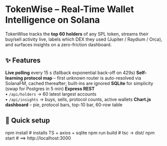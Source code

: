 # TokenWise – Real-Time Wallet Intelligence on Solana

TokenWise tracks the **top 60 holders** of any SPL token, streams their
buy/sell activity live, labels which DEX they used (Jupiter / Raydium / Orca),
and surfaces insights on a zero-friction dashboard.

## ✨ Features
 **Live polling** every 15 s (fallback exponential back-off on 429s)
 **Self-learning protocol map** – first unknown router is auto-resolved via
  SolanaFM, cached thereafter; built-ins are ignored
 **SQLite** for simplicity (swap for Postgres in 5 min)
 **Express REST**  
  • `/api/holders` → 60 latest largest accounts  
  • `/api/insights` → buys, sells, protocol counts, active wallets
 **Chart.js dashboard** – pie, protocol bars, top-10 bar, 60-row table

## 🚀 Quick setup


npm install           # installs TS + axios + sqlite
npm run build         # tsc → dist/
npm start             # ==> http://localhost:3000
